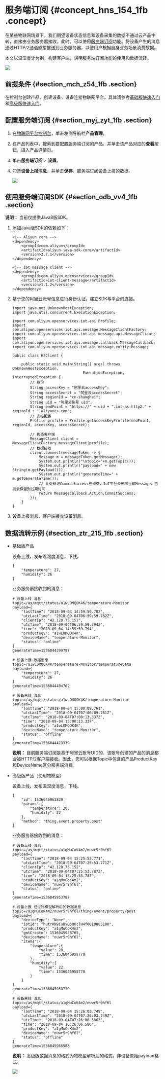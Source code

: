 # 服务端订阅 {#concept_hns_154_1fb .concept}

在某些物联网场景下，我们期望设备状态信息和设备采集的数据不通过云产品中转，直接由业务服务器接收。此时，可以使用[服务端订阅](../../../../intl.zh-CN//产品与设备/服务端订阅/什么是服务端订阅.md#)功能。将设备产生的消息通过HTTP/2通道直接推送到业务服务器，以便用户根据自身业务场景消费数据。

本文以温湿度计为例，构建客户端，讲明服务端订阅功能的使用和数据流转。

![](http://static-aliyun-doc.oss-cn-hangzhou.aliyuncs.com/assets/img/20197/153613506811292_zh-CN.png)

## 前提条件 {#section_mch_z54_1fb .section}

在控制台创建产品、创建设备，设备连接物联网平台。具体请参考[基础版快速入门](../../../../intl.zh-CN//基础版快速开始/控制台添加信息.md#)和[高级版快速入门](../../../../intl.zh-CN//高级版快速开始/创建产品/创建产品类别.md#)。

## 配置服务端订阅 {#section_myj_zyt_1fb .section}

1.  在[物联网平台控制台](https://iot.console.aliyun.com/product/region/cn-shanghai)，单击左侧导航栏**产品管理**。
2.  在产品列表中，搜索到要配置服务端订阅的产品，并单击该产品对应的**查看**按钮，进入产品详情页。
3.  单击**服务端订阅** \> **设置**。
4.  勾选**设备上报消息**，并单击**保存**，服务端订阅设备上报的数据。

    ![](http://static-aliyun-doc.oss-cn-hangzhou.aliyuncs.com/assets/img/20197/153613506811352_zh-CN.png)


## 使用服务端订阅SDK {#section_odb_vv4_1fb .section}

**说明：** 当前仅提供Java8版SDK。

1.  添加Java版SDK的依赖如下：

    ```
    <!-- Aliyun core -->
    <dependency>
        <groupId>com.aliyun</groupId>
        <artifactId>aliyun-java-sdk-core</artifactId>
        <version>3.7.1</version>
    </dependency>
    
    <!-- iot message client -->
    <dependency>
        <groupId>com.aliyun.openservices</groupId>
        <artifactId>iot-client-message</artifactId>
        <version>1.1.2</version>
    </dependency>
    ```

2.  基于您的阿里云账号信息进行身份认证，建立SDK与平台的连接。

    ```
    import java.net.UnknownHostException;
    import java.util.concurrent.ExecutionException;
    
    import com.aliyun.openservices.iot.api.Profile;
    import com.aliyun.openservices.iot.api.message.MessageClientFactory;
    import com.aliyun.openservices.iot.api.message.api.MessageClient;
    import com.aliyun.openservices.iot.api.message.callback.MessageCallback;
    import com.aliyun.openservices.iot.api.message.entity.Message;
    
    public class H2Client {
    
        public static void main(String[] args) throws UnknownHostException, 
                                    ExecutionException, InterruptedException {
            // 身份
            String accessKey = "阿里云accessKey";
            String accessSecret = "阿里云accessSecret";
            String regionId = "cn-shanghai";
            String uid = "阿里云账号 uid";
            String endPoint = "https://" + uid + ".iot-as-http2." + regionId + ".aliyuncs.com";
            // 连接配置
            Profile profile = Profile.getAccessKeyProfile(endPoint, regionId, accessKey, accessSecret);
    
            // 构造客户端
            MessageClient client = MessageClientFactory.messageClient(profile);
            // 数据接收
            client.connect(messageToken -> {
                Message m = messageToken.getMessage();
                System.out.println("\ntopic="+m.getTopic());
                System.out.println("payload=" + new String(m.getPayload()));
                System.out.println("generateTime=" + m.getGenerateTime());
                // 此处标记CommitSuccess已消费，IoT平台会删除当前Message，否则会保留到过期时间
                return MessageCallback.Action.CommitSuccess;
            });
        }
    }
    ```

3.  设备上报消息，客户端接收设备消息。

## 数据流转示例 {#section_ztr_215_1fb .section}

-   基础版产品

    设备上线，发布温湿度消息，下线。

    ```
    {
        "temperature": 27,
        "humidity": 26
    }
    ```

    业务服务器接收到的消息：

    ```
    # 设备上线 消息
    topic=/as/mqtt/status/a1wLOMQOK4K/temperature-Monitor
    payload={
        "lastTime": "2018-09-04 14:59:59.782",
        "utcLastTime": "2018-09-04T06:59:59.782Z",
        "clientIp": "42.120.75.152",
        "utcTime": "2018-09-04T06:59:59.794Z",
        "time": "2018-09-04 14:59:59.794",
        "productKey": "a1wLOMQOK4K",
        "deviceName": "temperature-Monitor",
        "status": "online"
    }
    generateTime=1536044399797
    
    # 设备上报 数据消息
    topic=/a1wLOMQOK4K/temperature-Monitor/temperatureData
    payload={
        "temperature": 27,
        "humidity": 26
    }
    generateTime=1536044404762
    
    # 设备离线 消息
    topic=/as/mqtt/status/a1wLOMQOK4K/temperature-Monitor
    payload={
        "lastTime": "2018-09-04 15:00:09.761",
        "utcLastTime": "2018-09-04T07:00:09.761Z",
        "utcTime": "2018-09-04T07:00:13.337Z",
        "time": "2018-09-04 15:00:13.337",
        "productKey": "a1wLOMQOK4K",
        "deviceName": "temperature-Monitor",
        "status": "offline"
    }
    generateTime=1536044413339
    ```

    **说明：** 目前服务端订阅是基于阿里云账号UID的，该账号创建的产品的消息都会被HTTP/2客户端接收。因此，您可以根据Topic中包含的产品ProductKey和DeviceName区分服务端消费。

-   高级版产品（使用物模型）

    设备上线，发布温湿度消息，下线。

    ```
    {
        "id": 1536045963829,
        "params":{
            "temperature": 20,
            "humidity": 22
        },
        "method": "thing.event.property.post"
    }
    ```

    业务服务器接收到的消息：

    ```
    # 设备上线 消息
    topic=/as/mqtt/status/a1gMuCoK4m2/nuwr5r9hf6l
    payload={
        "lastTime": "2018-09-04 15:25:53.771",
        "utcLastTime": "2018-09-04T07:25:53.771Z",
        "clientIp": "42.120.75.152",
        "utcTime": "2018-09-04T07:25:53.787Z",
        "time": "2018-09-04 15:25:53.787",
        "productKey": "a1gMuCoK4m2",
        "deviceName": "nuwr5r9hf6l",
        "status": "online"
    }
    generateTime=1536045953787
    
    # 设备上报 经过物模型解析后的数据消息
    topic=/a1gMuCoK4m2/nuwr5r9hf6l/thing/event/property/post
    payload={
        "deviceType": "None",
        "iotId": "hutrRN9iuBvO5QOclH4f0010885100",
        "productKey": "a1gMuCoK4m2",
        "gmtCreate": 1536045958765,
        "deviceName": "nuwr5r9hf6l",
        "items":{
            "temperature":{
                "value": 20,
                "time": 1536045958770
            },
            "humidity":{
                "value": 22,
                "time": 1536045958770
            }
        }
    }
    generateTime=1536045958770
    
    # 设备离线 消息
    topic=/as/mqtt/status/a1gMuCoK4m2/nuwr5r9hf6l
    payload={
        "lastTime": "2018-09-04 15:26:03.749",
        "utcLastTime": "2018-09-04T07:26:03.749Z",
        "utcTime": "2018-09-04T07:26:06.586Z",
        "time": "2018-09-04 15:26:06.586",
        "productKey": "a1gMuCoK4m2",
        "deviceName": "nuwr5r9hf6l",
        "status": "offline"
    }
    generateTime=1536045966588
    ```

    **说明：** 高级版数据消息的格式为物模型解析后的格式，非设备原始payload格式。

    ![](http://static-aliyun-doc.oss-cn-hangzhou.aliyuncs.com/assets/img/20197/153613506811294_zh-CN.png)


